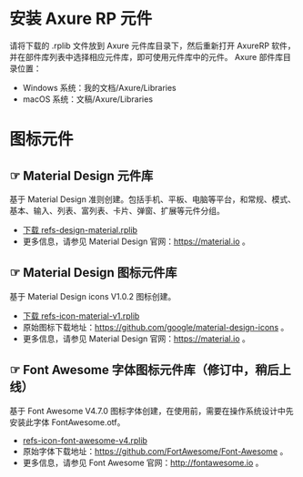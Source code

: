 # 安装 Axure RP 元件
请将下载的 .rplib 文件放到 Axure 元件库目录下，然后重新打开 AxureRP 软件，并在部件库列表中选择相应元件库，即可使用元件库中的元件。
Axure 部件库目录位置：
- Windows 系统：我的文档/Axure/Libraries
- macOS 系统：文稿/Axure/Libraries


# 图标元件
## ☞ Material Design 元件库
基于 Material Design 准则创建。包括手机、平板、电脑等平台，和常规、模式、基本、输入、列表、富列表、卡片、弹窗、扩展等元件分组。
- [下载 refs-design-material.rplib](https://github.com/refscn/rplibs/raw/master/refs-design-material.rplib "下载 Material Design 元件库")
- 更多信息，请参见 Material Design 官网：https://material.io 。


## ☞ Material Design 图标元件库
基于 Material Design icons V1.0.2 图标创建。
- [下载 refs-icon-material-v1.rplib](https://github.com/refscn/rplibs/raw/master/refs-icon-material-v1.rplib "下载 Material Design 图标元件库")
- 原始图标下载地址：https://github.com/google/material-design-icons 。
- 更多信息，请参见 Material Design 官网：https://material.io 。


## ☞ Font Awesome 字体图标元件库（修订中，稍后上线）
基于 Font Awesome V4.7.0 图标字体创建，在使用前，需要在操作系统设计中先安装此字体 FontAwesome.otf。
- [refs-icon-font-awesome-v4.rplib](https://github.com/refscn/rplibs/raw/master/refs-icon-font-awesome-v4.rplib "下载 Font Awesome 字体图标元件库")
- 原始字体下载地址：https://github.com/FortAwesome/Font-Awesome 。
- 更多信息，请参见 Font Awesome 官网：http://fontawesome.io 。



